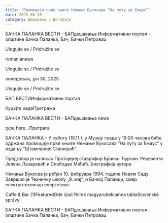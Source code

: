 ```yaml
---
title: "Промоција прве књиге Немање Вукосава “На путу за Емаус”"
date: 2025-06-30
category: Дешавања / Догађаји
---
```


БАЧКА ПАЛАНКА ВЕСТИ - БАПдешавања Информативни портал - општине Бачка Паланка, Бач, Бачки Петровац

Ulogujte se / Pridružite se

romanianews

Ulogujte se / Pridružite se

понедељак, јун 30, 2025

Ulogujte se / Pridružite se

БАП ВЕСТИИнформативни портал

Куцајте овдеПретражи

БАЧКА ПАЛАНКА ВЕСТИ - БАПдешавања news

type here...Претрага

БАЧКА ПАЛАНКА – У суботу (16.11.), у Музеју града у 19:00 часова биће одржана промоције прве књиге Немање Вукосава “На путу за Емаус” у издању “Штампарије Станишић”.

Предговор је написао Протојереј ставрофор Бранко Ћурчин. Рецезенти Јелена Лазаревић и Слободан Мићић.
Биографија аутора


Немања Вукосав је рођен 10. фебруара 1994. године Новом Саду. Завршио је Техничку школу „9. мај“, и Бачкој Паланци, смер електротехничар енергетике.

Caffe & Bar (1)FeaturedGde izaći?hírek magyarulreklamna tablaSlovenské správy

БАЧКА ПАЛАНКА ВЕСТИ - БАПдешавања Информативни портал - општине Бачка Паланка, Бач, Бачки Петровац

